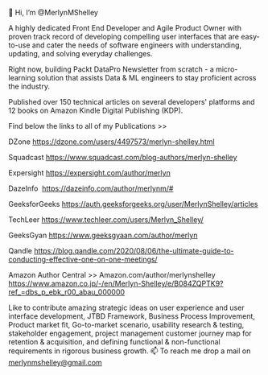 👋 Hi, I’m @MerlynMShelley

A highly dedicated Front End Developer and Agile Product Owner with proven track record of developing compelling user interfaces that are easy-to-use and cater the needs of software engineers with understanding, updating, and solving everyday challenges.

Right now, building Packt DataPro Newsletter from scratch - a micro-learning solution that assists Data & ML engineers to stay proficient across the industry.

Published over 150 technical articles on several developers' platforms and 12 books on Amazon Kindle Digital Publishing (KDP). 
      
Find below the links to all of my Publications >>  

DZone
https://dzone.com/users/4497573/merlyn-shelley.html

Squadcast
https://www.squadcast.com/blog-authors/merlyn-shelley

Expersight
https://expersight.com/author/merlyn

DazeInfo 
https://dazeinfo.com/author/merlynm/#

GeeksforGeeks
https://auth.geeksforgeeks.org/user/MerlynShelley/articles

TechLeer
https://www.techleer.com/users/Merlyn_Shelley/

GeeksGyan
https://www.geeksgyaan.com/author/merlyn

Qandle
https://blog.qandle.com/2020/08/06/the-ultimate-guide-to-conducting-effective-one-on-one-meetings/

Amazon Author Central >>
Amazon.com/author/merlynshelley
https://www.amazon.co.jp/-/en/Merlyn-Shelley/e/B084ZQPTK9?ref_=dbs_p_ebk_r00_abau_000000


Like to contribute amazing strategic ideas on user experience and user interface development, JTBD Framework, Business Process Improvement, Product market fit, Go-to-market scenario, usability research & testing, stakeholder engagement, project management customer journey map for retention & acquisition, and defining functional & non-functional requirements in rigorous business growth.
📫 To reach me drop a mail on merlynmshelley@gmail.com

<!---
MerlynMShelley/MerlynMShelley is a ✨ special ✨ repository because its `README.md` (this file) appears on your GitHub profile.
You can click the Preview link to take a look at your changes.
--->
